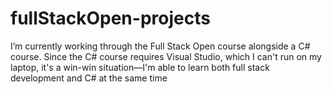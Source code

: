 # fullStackOpen-projects
I’m currently working through the Full Stack Open course alongside a C# course. Since the C# course requires Visual Studio, which I can't run on my laptop, it's a win-win situation—I'm able to learn both full stack development and C# at the same time
